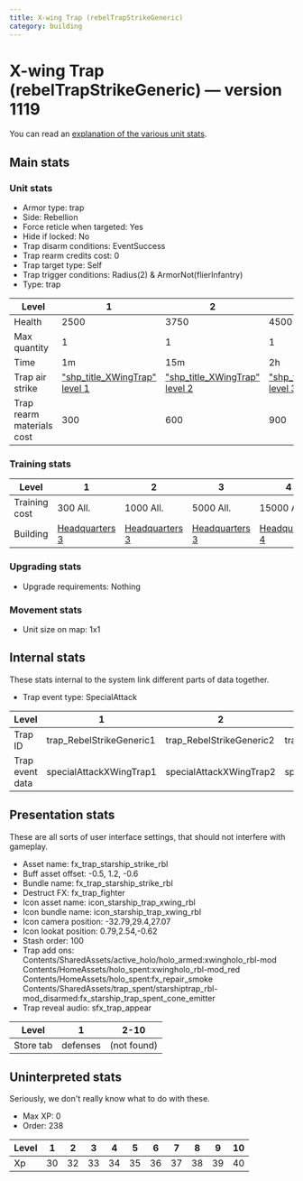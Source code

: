 ```yaml
---
title: X-wing Trap (rebelTrapStrikeGeneric)
category: building
---
```


# X-wing Trap (rebelTrapStrikeGeneric) — version 1119

You can read an [explanation  of the various unit stats](unitexplained.md).

## Main stats

### Unit stats

  * Armor type: trap
  * Side: Rebellion
  * Force reticle when targeted: Yes
  * Hide if locked: No
  * Trap disarm conditions: EventSuccess
  * Trap rearm credits cost: 0
  * Trap target type: Self
  * Trap trigger conditions: Radius(2) & ArmorNot(flierInfantry)
  * Type: trap

|Level                    |1                                              |2                                              |3                                              |4                                              |5                                              |6                                              |7                                              |8                                              |9                                              |10                                              |
|-------------------------|-----------------------------------------------|-----------------------------------------------|-----------------------------------------------|-----------------------------------------------|-----------------------------------------------|-----------------------------------------------|-----------------------------------------------|-----------------------------------------------|-----------------------------------------------|------------------------------------------------|
|Health                   |2500                                           |3750                                           |4500                                           |6000                                           |7250                                           |8500                                           |9750                                           |11000                                          |12250                                          |13500                                           |
|Max quantity             |1                                              |1                                              |1                                              |2                                              |2                                              |4                                              |4                                              |6                                              |6                                              |6                                               |
|Time                     |1m                                             |15m                                            |2h                                             |12h                                            |1d                                             |1d12h                                          |2d                                             |3d                                             |6d                                             |1w3d                                            |
|Trap air strike          |["shp_title_XWingTrap" level 1](XWingTrap.html)|["shp_title_XWingTrap" level 2](XWingTrap.html)|["shp_title_XWingTrap" level 3](XWingTrap.html)|["shp_title_XWingTrap" level 4](XWingTrap.html)|["shp_title_XWingTrap" level 5](XWingTrap.html)|["shp_title_XWingTrap" level 6](XWingTrap.html)|["shp_title_XWingTrap" level 7](XWingTrap.html)|["shp_title_XWingTrap" level 8](XWingTrap.html)|["shp_title_XWingTrap" level 9](XWingTrap.html)|["shp_title_XWingTrap" level 10](XWingTrap.html)|
|Trap rearm materials cost|300                                            |600                                            |900                                            |1200                                           |1800                                           |2000                                           |2700                                           |3000                                           |3500                                           |6000                                            |


### Training stats

|Level        |1                             |2                             |3                             |4                             |5                             |6                             |7                             |8                             |9                             |10                             |
|-------------|------------------------------|------------------------------|------------------------------|------------------------------|------------------------------|------------------------------|------------------------------|------------------------------|------------------------------|-------------------------------|
|Training cost|300 All.                      |1000 All.                     |5000 All.                     |15000 All.                    |30000 All.                    |70000 All.                    |150000 All.                   |300000 All.                   |900000 All.                   |1500000 All.                   |
|Building     |[Headquarters 3](rebelHQ.html)|[Headquarters 3](rebelHQ.html)|[Headquarters 3](rebelHQ.html)|[Headquarters 4](rebelHQ.html)|[Headquarters 5](rebelHQ.html)|[Headquarters 6](rebelHQ.html)|[Headquarters 7](rebelHQ.html)|[Headquarters 8](rebelHQ.html)|[Headquarters 9](rebelHQ.html)|[Headquarters 10](rebelHQ.html)|


### Upgrading stats

  * Upgrade requirements: Nothing

### Movement stats

  * Unit size on map: 1x1

## Internal stats

These stats internal to the system link different parts of data together.

  * Trap event type: SpecialAttack

|Level          |1                       |2                       |3                       |4                       |5                       |6                       |7                       |8                       |9                       |10                       |
|---------------|------------------------|------------------------|------------------------|------------------------|------------------------|------------------------|------------------------|------------------------|------------------------|-------------------------|
|Trap ID        |trap_RebelStrikeGeneric1|trap_RebelStrikeGeneric2|trap_RebelStrikeGeneric3|trap_RebelStrikeGeneric4|trap_RebelStrikeGeneric5|trap_RebelStrikeGeneric6|trap_RebelStrikeGeneric7|trap_RebelStrikeGeneric8|trap_RebelStrikeGeneric9|trap_RebelStrikeGeneric10|
|Trap event data|specialAttackXWingTrap1 |specialAttackXWingTrap2 |specialAttackXWingTrap3 |specialAttackXWingTrap4 |specialAttackXWingTrap5 |specialAttackXWingTrap6 |specialAttackXWingTrap7 |specialAttackXWingTrap8 |specialAttackXWingTrap9 |specialAttackXWingTrap10 |


## Presentation stats

These are all sorts of user interface settings, that should not interfere with gameplay.

  * Asset name: fx_trap_starship_strike_rbl
  * Buff asset offset: -0.5, 1.2, -0.6
  * Bundle name: fx_trap_starship_strike_rbl
  * Destruct FX: fx_trap_fighter
  * Icon asset name: icon_starship_trap_xwing_rbl
  * Icon bundle name: icon_starship_trap_xwing_rbl
  * Icon camera position: -32.79,29.4,27.07
  * Icon lookat position: 0.79,2.54,-0.62
  * Stash order: 100
  * Trap add ons: Contents/SharedAssets/active_holo/holo_armed:xwingholo_rbl-mod Contents/HomeAssets/holo_spent:xwingholo_rbl-mod_red Contents/HomeAssets/holo_spent:fx_repair_smoke Contents/SharedAssets/trap_spent/starshiptrap_rbl-mod_disarmed:fx_starship_trap_spent_cone_emitter
  * Trap reveal audio: sfx_trap_appear

|Level    |1       |2-10       |
|---------|--------|-----------|
|Store tab|defenses|(not found)|


## Uninterpreted stats

Seriously, we don't really know what to do with these.

  * Max XP: 0
  * Order: 238

|Level|1 |2 |3 |4 |5 |6 |7 |8 |9 |10|
|-----|--|--|--|--|--|--|--|--|--|--|
|Xp   |30|32|33|34|35|36|37|38|39|40|


